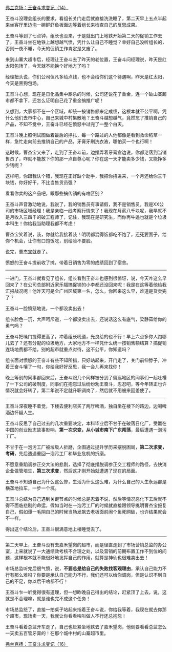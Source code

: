 <p></p><a href="https://zhuanlan.zhihu.com/p/61167103" data-draft-node="block" data-draft-type="link-card" data-image="https://pic4.zhimg.com/v2-19dda85c88d868b970f342f134e31637_180x120.jpg" data-image-width="718" data-image-height="377" class="internal">弗兰克扬：王奋斗求变记（14）</a><p>王奋斗没理会组长的要求，看组长关门走后就直接洗洗睡了，第二天早上五点半起来坐客厅里边泡一碗鲜虾鱼板面边等着组长来检查自己的反思成果。</p><p>王奋斗等到了七点钟，组长也没来，于是就出门上地铁开始第二天的促销工作去了，王奋斗坐在地铁上越想越气愤，凭什么让自己不睡觉？幸好自己没听组长的，否则一夜不睡，今天的促销工作肯定是又废了。</p><p>来到山寨大超市后，经理让王奋斗去了昨天的老位置，王奋斗问经理说，昨天是红太阳包场了，今天就不能换个好地方了吗？</p><p>经理扭头说，你们公司但凡多给点钱，也不会给你们这个待遇啊，昨天是红太阳，今天是黑狗包场。</p><p>王奋斗心想，现在是日化品集中厮杀的时候，公司还说花了重金，连一个破山寨超市都不拿下，还怎么证明自己花了重金搞推广呢！</p><p>又想到，大家都不在一个区域，却统一按销售额来定成绩，这根本就不公平啊，凭什么他们去市中心，自己来城中村集散地？王奋斗越想越气，竟然忘了推销自己的产品，不知不觉中，王奋斗已经在愤怒中过完了一整个白天。</p><p>王奋斗晚上照例试图做着最后的挣扎，每一个路过的人他都像是看到救命稻草一样，急忙走向前去推销自己的产品，牙膏牙刷洗衣液，哪怕买一个也行啊！</p><p>这时候，曹杰宝又来了，走到了王奋斗前，边摆弄着牙膏盒边说，你都沦落到当销售员了，咋就不能放下你的那一点自尊心呢？你在这一天才能卖多少钱，又能挣多少钱呢？</p><p>这样吧，你跟我认个错，我现在正好缺个助手，我把你招进来，一个月还给你三千块钱，你好好干，不比当售货员强？</p><p>看看你卖的这产品吧，跟那些搞传销的有啥区别？</p><p>王奋斗声音激动地说，我说了，我的销售员有事请假，我不是销售员，我是XX公司的市场区域经理！我是亲临一线考察行情来了！我现在月薪八千块呢，我早就不是月收入三四千的破工程师了，记住，我现在是研究生，而你再牛逼也就是个垃圾本科生！你给我当助理我都不考虑！</p><p>曹杰宝笑着说，装，你就给我接着装！明明都混得饭都吃不饱了，还死要面子，给你个机会，让你有口饱饭吃，别给脸不要脸。</p><p>说完，曹杰宝就走了。</p><p>愤怒的王奋斗提前收了摊，带着日销售为零的成绩回到了宿舍。</p><hr/><p>一进门，王奋斗就看见了组长，组长看到王奋斗也感到很惊讶，说，今天咋这么早回来了？在公司总部附近家乐福搞促销的小李都还没回来呢！我是在这等着他给我汇报战况呢！他昨天可是全广州区域第一名，怎么，你回来这么早，难道是货卖完了？</p><p>王奋斗一脸愤怒地说，一个都没卖出去！</p><p>组长脸色一沉，大声呵斥道，一个都没卖出去，还说话这么有底气，梁静茹给你的勇气吗？</p><p>王奋斗把嗓门提得更高了，冲着组长吼道，光良给的也不行！早上六点多你人跑哪儿去了？还有分配的垃圾地方，大家地方不一样凭什么统一按销售额结算？搞促销连场地费都不给，别的超市就重点对待，这不公平，你知道吗？</p><p>组长面对愤怒的王奋斗有些不知所措，只好站起来，开门走了，关门前伸脖子，冲着王奋斗嚷了一句，你给我好好反思，我一会儿再来找你！</p><p>晚上等别的同事都回来后，王奋斗跟几个同样被分到了偏远地区的同事们一起吐槽了一下公司的破制度，同事们在抱怨过后纷纷劝王奋斗，忍忍吧，等今年转正也许情况就会好转了，第二年说不定就升职调岗了，然后就不用被来回差使了。</p><hr/><p>王奋斗深夜睡不着觉，下楼去便利店买了两厅啤酒，独自坐在楼下的路边，边喝啤酒边怀疑人生。</p><p>王奋斗反思了自己过去的几次重要决定，本科毕业后不甘于在破落日化厂，受赢在中国的创业励志故事影响，<b>第一次求变，从小城市南下广东闯荡</b>，最后遭遇一泡污工厂。</p><p>不甘于在一泡污工厂被垃圾人折磨，企图通过提升学历来摆脱困局，<b>第二次求变，考研</b>，先后遭遇重回一泡污工厂和毕业危机的折磨。</p><p>不愿意重蹈调参正交大法的悲剧，选择了彻底摆脱调参正交工程师的路径，去快消企业做管培生，<b>第三次求变</b>，然后这才刚开始就遭遇了现在的局面。</p><p>王奋斗不知道自己为什么这么惨，生活为什么这么难，为什么自己的人生永远都是横垄地拉车，一步一个坑。</p><p>王奋斗总结为自己遇到关键节点的时候总是忍着不说，然后等情况恶化下去后就不得不面临悲剧的命运，假如当时在一泡污工厂的时候就直接跟领导挑明曹杰宝报复自己，假如谭一毛阴自己的时候当场发飙去老板面前闹个鱼死网破，也许结果就会不一样。</p><p>得出这个结论后，王奋斗很满意地上楼睡觉去了。</p><hr/><p>第二天早上，王奋斗没有去嘉禾望岗的超市，而是径直走到了市场营销总监的办公室，上来就说了一大通绩效考核不合理之处，以及营销的前期布置工作不到位的问题，这样根本就不能很好地发挥自己的作用，就算是神仙也很难卖出去！</p><p>市场总监听完后很气愤，说，<b>不要总是给自己的失败找客观理由</b>，承认自己能力不行有那么难吗？你要是承认自己能力不行，我们还可以给你调岗，但是认识不到自己的不足，你以后干啥都不行！</p><p>王奋斗乍一听觉得很有道理，但一想昨晚自己得出的结论，赶紧顶了上去，说，这就是不合理嘛，就是谁也完不成这个任务！</p><p>市场总监怒了，直接一拍桌子站起来指着王奋斗说，你给我等着，我现在就去你那个超市，现场卖一天，我就让你看看啥叫做人不行还总抱怨！</p><p>王奋斗看着总监开车走了，自己也赶紧坐地铁去了嘉禾望岗，他倒要看看总监怎么一天卖五百管牙膏的！在那个城中村的山寨超市里。</p><a href="https://zhuanlan.zhihu.com/p/61289789" data-draft-node="block" data-draft-type="link-card" data-image="https://pic3.zhimg.com/v2-4ad9d4719d3ee1afe2fab83a29ad9096_180x120.jpg" data-image-width="722" data-image-height="372" class="internal">弗兰克扬：王奋斗求变记（16）</a><p></p>